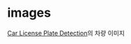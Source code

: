 # images

[Car License Plate Detection](https://www.kaggle.com/andrewmvd/car-plate-detection)의 차량 이미지

